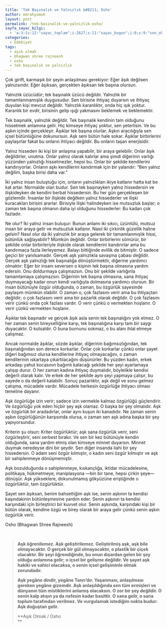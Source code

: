 ```yaml
---
title: 'Tek Başınalık ve Yalnızlık &#8211; Osho'
author: emrahyumuk
layout: post
permalink: /tek-basinalik-ve-yalnizlik-osho/
sayfa_sayac_bilgi:
  - 'a:3:{s:12:"sayac_toplam";i:2627;s:11:"sayac_bugun";i:0;s:9:"son_okuma";i:1366290902;}'
categories:
  - Edebiyat
tags:
  - aşık olmak
  - bhagwan shree rajneesh
  - osho
  - tek başınalık ve yalnızlık
---
```

Çok girift, karmaşık bir şeyin anlaşılması gerekiyor: Eğer âşık değilsen yalnızsındır. Eğer âşıksan, gerçekten âşıksan tek başına olursun.

Yalnızlık üzücüdür; tek başınalık üzücü değildir. Yalnızlık bir tamamlanmamışlık duygusudur. Sen birisine ihtiyaç duyarsın ve ihtiyaç duyulan kişi mevcut değildir. Yalnızlık karanlıktır, onda hiç ışık yoktur. Karanlık bir evdir, birisinin gelip ışığı yakmasını beklemek ve beklemektir.

<!--more-->

Tek başınalık, yalnızlık değildir. Tek başınalık kendinin tam olduğunu hissetmek anlamına gelir. Hiç kimseye ihtiyaç yoktur, sen yeterlisin. Ve bu aşkın içinde gerçekleşir. Âşıklar tek başına olurlar. Aşkın aracılığıyla sen içsel bütünlüğüne dokunursun. Aşk seni bütün hale sokar. Âşıklar birbirlerini paylaşırlar fakat bu onların ihtiyacı değildir. Bu onların taşan enerjisidir.

Yalnız hisseden iki kişi bir anlaşma yapabilir, bir araya gelebilir. Onlar âşık değildirler, unutma. Onlar yalnız olarak kalırlar ama şimdi diğerinin varlığı yüzünden yalnızlığı hissetmezler, hepsi bu. Onlar bir şekilde kendilerini kandırıyorlar. Onların aşkı kendilerini kandırmak için bir yalandır: “Ben yalnız değilim, başka birisi daha var.”

İki yalnız insan buluştuğu için, onların yalnızlıkları ikiye katlanır hatta kat be kat artar. Normalde olan budur. Sen tek başınayken yalnız hissedersin ve ilişkideyken de kendini berbat hissedersin. Bu her gün gerçekleşen bir gözlemdir. İnsanlar bir ilişkide değilken yalnız hissederler ve ilişki kuracakları birisini ararlar. Birisiyle ilişki halindeyken ise mutsuzluk başlar; o zaman tek başına olmanın daha iyi olduğunu hissederler: Bu kadarı çok fazladır.

Ne olur? İki yalnız insan buluşur: Bunun anlamı iki sıkıcı, üzüntülü, mutsuz insan bir araya gelir ve mutsuzluk katlanır. Nasıl iki çirkinlik güzellik haline gelsin? Nasıl olur da iki yalnızlık bir araya gelerek bir tamamlanmışlık hissi, bütünlük sağlayabilir? Mümkün değildir. Onlar birbirlerini sömürür, bir şekilde onlar birbirleriyle ilişkide olarak kendilerini kandırırlar ama bu kandırmaca fazla ilerleyemez. Balayı bittiğinde evlilik de bitmiştir. O sadece geçici bir yanılsamadır. Gerçek aşk yalnızlıkla savaşma çabası değildir. Gerçek aşk yalnızlığı tek başınalığa dönüştürmektir, diğerine yardımcı olmaktır: Eğer bir insanı seversen o kişinin tek başına olmasına yardım edersin. Onu doldurmaya çalışmazsın. Onu bir şekilde varlığınla tamamlamaya çalışmazsın. Diğerinin tek başına olmasına, sana ihtiyaç duymayacağı kadar onun kendi varlığıyla dolmasına yardımcı olursun. Bir insan bütünüyle özgür olduğunda, o zaman, bu özgürlük sayesinde paylaşım mümkün olabilir. O zaman o, çok fazlasını verir ama bu ihtiyaçtan değildir; o çok fazlasını verir ama bir pazarlık olarak değildir. O çok fazlasını verir çünkü onda çok fazlası vardır. O verir çünkü o vermekten hoşlanır. O verir çünkü vermekten hoşlanır.

Âşıklar tek başınadır ve gerçek âşık asla senin tek başınalığını yok etmez. O her zaman senin bireyselliğine karşı, tek başınalığına karşı tam bir saygı duyacaktır. O kutsaldır. O buna burnunu sokmaz, o bu alanı ihlal etmeye çalışmaz.

Ancak normalde âşıklar, sözde âşıklar, diğerinin bağımsızlığından, tek başınalığından son derece korkarlar. Onlar çok korkarlar çünkü onlar şayet diğeri bağımsız olursa kendilerine ihtiyaç olmayacağını, o zaman kendilerinin ıskartaya çıkartılacağını düşünürler. Bu yüzden kadın, erkek arkadaşı yahut kocasının bağımlı kalacağı şekilde her şeyi ayarlamaya çalışıp durur. O her zaman kadına ihtiyaç duymalıdır, böylelikle kendisi değerli olarak kalır. Ve erkek de her şekilde aynı şeyi yapmaya çalışır, bu sayede o da değerli kalabilir. Sonuç pazarlıktır, aşk değil ve sonu gelmez çatışma, mücadele vardır. Mücadele herkesin özgürlüğe ihtiyacı olması temeline dayanır.

Aşk özgürlüğe izin verir; sadece izin vermekle kalmaz özgürlüğü güçlendirir. Ve özgürlüğü yok eden hiçbir şey aşk olamaz. O başka bir şey olmalıdır. Aşk ve özgürlük bir aradadırlar, onlar aynı kuşun iki kanadıdır. Ne zaman senin aşkın özgürlüğünün karşısında olursa, o zaman sen aşk adına başka bir şey yapıyorsundur.

Kriterin şu olsun: Kriter özgürlüktür; aşk sana özgürlük verir, seni özgürleştirir, seni serbest bırakır. Ve sen bir kez bütünüyle kendin olduğunda, sana yardım etmiş olan kimseye minnet duyarsın. Minnet duymak neredeyse dini bir şeydir. Sen diğer insanda ilahi bir şey hissedersin. O adam seni özgür kılmıştır, o kadın seni özgür kılmıştır ve aşk bir sahiplenmeye dönüşmemiştir.

Aşk bozulduğunda o sahiplenmeye, kıskançlığa, iktidar mücadelesine, politikaya, hükmetmeye, maniplasyona —bin bir tane, hepsi çirkin şeye— dönüşür. Aşk yükseklere, dokunulmamış gökyüzüne eriştiğinde o özgürlüktür, tam özgürlüktür.

Şayet sen âşıksan, benim bahsettiğim aşk ise, senin aşkının ta kendisi kaşındakinin bütünleşmesine yardım eder. Senin aşkının ta kendisi karşındaki için birleştirici bir kuvvet olur. Senin aşkında, karşındaki kişi bir bütün olarak, kendine özgü ve birey olarak bir araya gelir çünkü senin aşkın özgürlük verir.

Osho (Bhagwan Shree Rajneesh)

<span style="color: #c0c0c0;">.</span>

> **Aşk öğrenilemez. Aşk geliştirilemez. Geliştirilmiş aşk, aşk bile olmayacaktır. O gerçek bir gül olmayacaktır, o plastik bir çiçek olacaktır. Bir şeyi öğrendiğinde, bu onun dışardan gelen bir şey olduğu anlamına gelir; o içsel bir gelişme değildir. Ve şayet aşk hakiki ve sahici olacaksa, o senin içsel gelişiminle olmak zorundadır.**
> 
> **Aşk yegâne dindir, yegâne Tanrı&#8217;dır. Yaşanması, anlaşılması gereken yegâne gizemdir. Aşk anlaşıldığında sen tüm ermişleri ve dünyanın tüm mistiklerini anlamış olacaksın. O zor bir şey değildir. O senin kalp atışın ya da nefesin kadar basittir. O sana gelir, o sana toplum tarafından verilmez. Ve vurgulamak istediğim nokta budur: Aşk doğuştan gelir.**
> 
> **Aşık Olmak / Osho  
> **